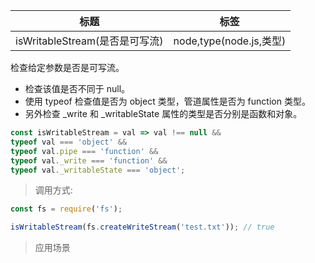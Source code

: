 |  标题   | 标签  |
|  ----  | ----  |
| isWritableStream(是否是可写流) | node,type(node.js,类型) |

检查给定参数是否是可写流。

* 检查该值是否不同于 null。
* 使用 typeof 检查值是否为 object 类型，管道属性是否为 function 类型。
* 另外检查 _write 和 _writableState 属性的类型是否分别是函数和对象。

```js
const isWritableStream = val => val !== null &&
typeof val === 'object' &&
typeof val.pipe === 'function' &&
typeof val._write === 'function' &&
typeof val._writableState === 'object';
```

> 调用方式:

```js
const fs = require('fs');

isWritableStream(fs.createWriteStream('test.txt')); // true
```

> 应用场景

